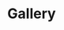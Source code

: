 ---
title: Gallery

items: 
  - 
    thumb: item-1.jpg
    alt: this is a title
    image: item-1.jpg
  - 
    thumb: item-2.jpg
    alt: this is a title
    image: item-2.jpg
  - 
    thumb: item-3.jpg
    alt: this is a title
    image: item-3.jpg
  - 
    thumb: item-4.jpg
    alt: this is a title
    image: item-4.jpg
  - 
    thumb: item-5.jpg
    alt: this is a title
    image: item-5.jpg
  - 
    thumb: item-6.jpg
    alt: this is a title
    image: item-6.jpg
---